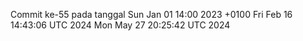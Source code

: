 Commit ke-55 pada tanggal Sun Jan 01 14:00 2023 +0100
Fri Feb 16 14:43:06 UTC 2024
Mon May 27 20:25:42 UTC 2024
